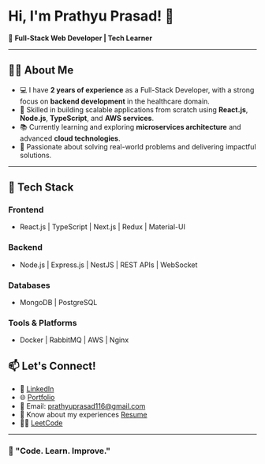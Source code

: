 # Hi, I'm Prathyu Prasad! 👋  
🚀 **Full-Stack Web Developer  | Tech Learner**  

---

## 👨‍💻 About Me  
- 💻 I have **2 years of experience** as a Full-Stack Developer, with a strong focus on **backend development** in the healthcare domain.  
- 🌟 Skilled in building scalable applications from scratch using **React.js**, **Node.js**, **TypeScript**, and **AWS services**.  
- 📚 Currently learning and exploring **microservices architecture** and advanced **cloud technologies**.  
- 🎯 Passionate about solving real-world problems and delivering impactful solutions.  

---

## 🔧 Tech Stack  
### **Frontend**  
- React.js | TypeScript | Next.js | Redux | Material-UI  

### **Backend**  
- Node.js | Express.js | NestJS | REST APIs | WebSocket  

### **Databases**  
- MongoDB | PostgreSQL  

### **Tools & Platforms**  
- Docker | RabbitMQ | AWS | Nginx  


## 📫 Let's Connect!  
- 💼 [LinkedIn](https://linkedin.com/in/your-linkedin)  
- 🌐 [Portfolio](https://your-portfolio-link.com)  
- 📧 Email: prathyuprasad116@gmail.com
- 📄 Know about my experiences [Resume](https://drive.google.com/file/d/145Byow71fH1CkRoscvaXs9G3aOMnpcdC/view?usp=sharing)
- 🧑‍💻 [LeetCode](https://leetcode.com/u/prathyuprasad04669/)  



---

### 🌟 "Code. Learn. Improve."







